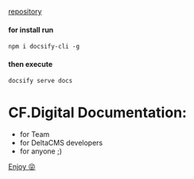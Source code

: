 [repository](https://github.com/cf-digital-ukraine/docs)

#### for install run  
```shell
npm i docsify-cli -g
```

#### then execute  
```shell
docsify serve docs
```


# CF.Digital Documentation:
 - for Team
 - for DeltaCMS developers
 - for anyone ;)
 
[ Enjoy 😝](https://cf-digital-ukraine.github.io/docs/#/)